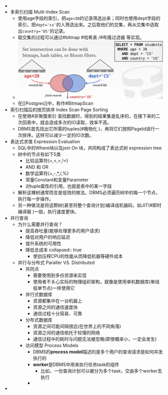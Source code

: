 -
- 多索引扫描 Multi-Index Scan
	- 使用age字段的索引，把`age<30`的记录筛选出来；同时也使用dept字段的索引，把`dept='cs'`的人筛选出来。之后取他们的交集，再从交集中选取出`country='US'`的记录。
	- 取交集的过程可以通过#bitmap #哈希表 /#布隆过滤器 等实现。
	- ![image.png](../assets/image_1716704683516_0.png)
	- 在[[Postgres]]中，称作#BitmapScan
- 索引扫描后的按页排序 Index Scan Page Sorting
	- 在使用#非聚簇索引 查找数据时，得到的结果集是乱序的，在接下来的二次回表中，就会造成多次的IO读取，效率不高。
	- DBMS首先找出它所需的tuples(#晚物化 )，再将它们按照PageId进行一次排序。这样可以减少一定的IO次数。
- 表达式求值 Expression Evaluation
	- SQL中的Where块以及join On 块，共同构成了表达式树 expression tree
	- 树中的节点有如下5类
		- 比较运算符(=,<,>,!=)
		- AND 和 OR
		- 数学运算符(+,-,*,/,%)
		- 常量Constant和变量Parameter
		- 对tuple属性的引用，也就是表中的某一字段
	- 解析这棵树通常而言是低效的做法。DBMS必须遍历树中的每一个节点，执行每一步操作。
	- 另一种做法是将这颗树(甚至将整个查询计划)编译成机器码，如JIT(#即时编译器 )一般，执行速度更快。
- 并行查询
	- 为什么需要并行查询？
		- 提高吞吐量(能够处理更多的用户请求)
		- 降低对用户的响应延迟
		- 提升系统的可用性
		- 降低总成本
		  collapsed:: true
			- 使劲压榨CPU的性能从而降低机器等硬件成本
	- 并行与分布式 Paraller VS. Distributed
		- 共同点
			- 需要使用到多份资源来实现
			- 使用者不关心实际的物理组织架构，就像是使用单机数据库(单线程单节点)一样使用它
		- 并行式数据库
			- 资源都集中在一台机器上
			- 资源之间的通信速度快
			- 通信过程十分简易、可靠
		- 分布式数据库
			- 资源之间可能间隔很远(在世界上的不同角落)
			- 资源之间的通信依托于较慢的网络
			- 通信过程中的耗时与问题无法被忽略(即使概率小，一定会发生)
		- 访问模型 Process Models
			- DBMS的**process model**描述的是多个用户的查询请求是如何并发执行的
			- **worker**是DBMS中用来执行任务task的组件
				- 比如，一份查询计划可以被分为多个task，交由多个worker去执行
			-
-